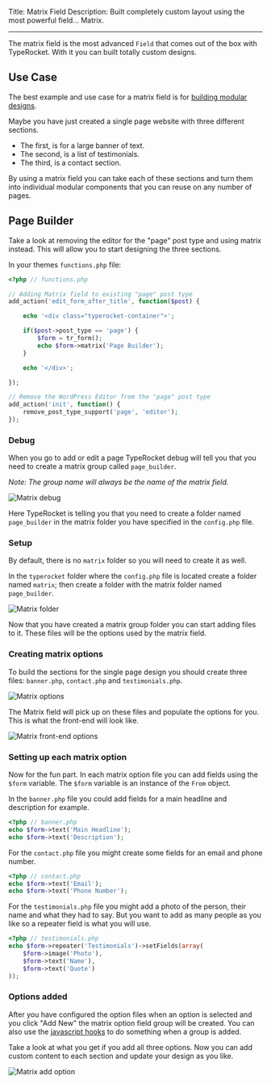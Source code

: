 Title: Matrix Field
Description: Built completely custom layout using the most powerful field... Matrix.

---

The matrix field is the most advanced `Field` that comes out of the box with TypeRocket. With it you can built totally custom designs.

## Use Case

The best example and use case for a matrix field is for [building modular designs](http://alistapart.com/article/language-of-modular-design).

Maybe you have just created a single page website with three different sections.

- The first, is for a large banner of text.
- The second, is a list of testimonials.
- The third, is a contact section.

By using a matrix field you can take each of these sections and turn them into individual modular components that you can reuse on any number of pages.

## Page Builder

Take a look at removing the editor for the "page" post type and using matrix instead. This will allow you to start designing the three sections.

In your themes `functions.php` file:

```php
<?php // functions.php

// Adding Matrix field to existing "page" post type 
add_action('edit_form_after_title', function($post) {

    echo '<div class="typerocket-container">';

    if($post->post_type == 'page') {
        $form = tr_form();
        echo $form->matrix('Page Builder');
    }

    echo '</div>';

});

// Remove the WordPress Editor from the "page" post type
add_action('init', function() {
    remove_post_type_support('page', 'editor');
});
```

### Debug

When you go to add or edit a page TypeRocket debug will tell you that you need to create a matrix group called `page_builder`.

*Note: The group name will always be the name of the matrix field.*

![Matrix debug](https://typerocket.com/wp-content/uploads/2015/08/docs-matrix-example-debug.png)

Here TypeRocket is telling you that you need to create a folder named `page_builder` in the matrix folder you have specified in the `config.php` file.

### Setup

By default, there is no `matrix` folder so you will need to create it as well.

In the `typerocket` folder where the `config.php` file is located create a folder named `matrix`; then create a folder with the matrix folder named `page_builder`.

![Matrix folder](https://typerocket.com/wp-content/uploads/2015/08/docs-matrix-folder.png)

Now that you have created a matrix group folder you can start adding files to it. These files will be the options used by the matrix field.

### Creating matrix options

To build the sections for the single page design you should create three files: `banner.php`, `contact.php` and `testimonials.php`.

![Matrix options](https://typerocket.com/wp-content/uploads/2015/08/docs-matrix-options.png)

The Matrix field will pick up on these files and populate the options for you. This is what the front-end will look like.

![Matrix front-end options](https://typerocket.com/wp-content/uploads/2015/08/docs-matrix-options-front-end.png)

### Setting up each matrix option

Now for the fun part. In each matrix option file you can add fields using the `$form` variable. The `$form` variable is an instance of the `From` object.

In the `banner.php` file you could add fields for a main headline and description for example.

```php
<?php // banner.php
echo $form->text('Main Headline');
echo $form->text('Description');
```

For the `contact.php` file you might create some fields for an email and phone number.

```php
<?php // contact.php
echo $form->text('Email');
echo $form->text('Phone Number');
```

For the `testimonials.php` file you might add a photo of the person, their name and what they had to say. But you want to add as many people as you like so a repeater field is what you will use.

```php
<?php // testimonials.php
echo $form->repeater('Testimonials')->setFields(array(
    $form->image('Photo'),
    $form->text('Name'),
    $form->text('Quote')
));
```

### Options added

After you have configured the option files when an option is selected and you click "Add New" the matrix option field group will be created. You can also use the [javascript hooks](https://typerocket.com/docs/javascript-hooks/) to do something when a group is added.

Take a look at what you get if you add all three options. Now you can add custom content to each section and update your design as you like.

![Matrix add option](https://typerocket.com/wp-content/uploads/2015/08/docs-matrix-options-added.png)